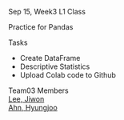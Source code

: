 
Sep 15, Week3 L1 Class <br>

Practice for Pandas <br> 

Tasks <br>
- Create DataFrame <br>
- Descriptive Statistics <br> 
- Upload Colab code to Github 

Team03 Members <br>
[Lee, Jiwon](https://github.com/jwlee2542) <br>
[Ahn, Hyungjoo](https://github.com/HyungjooAhn1) <br>
